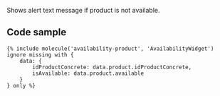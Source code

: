 Shows alert text message if product is not available.

## Code sample

```
{% include molecule('availability-product', 'AvailabilityWidget') ignore missing with {
    data: {
        idProductConcrete: data.product.idProductConcrete,
        isAvailable: data.product.available
    }
} only %}
```
